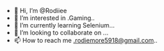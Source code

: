- 👋 Hi, I’m @Rodiiee
- 👀 I’m interested in .Gaming..
- 🌱 I’m currently learning Selenium...
- 💞️ I’m looking to collaborate on ...
- 📫 How to reach me .rodiemore5918@gmail.com..

<!---
Rodiiee/Rodiiee is a ✨ special ✨ repository because its `README.md` (this file) appears on your GitHub profile.
You can click the Preview link to take a look at your changes.
--->
